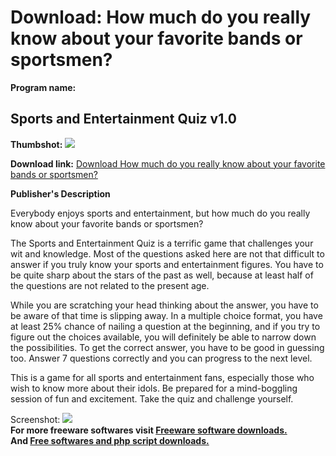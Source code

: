 # Download: How much do you really know about your favorite bands or sportsmen?

**Program name:**

## Sports and Entertainment Quiz v1.0

  
**Thumbshot:** ![](http://www.freewarefiles.com/screenshot/quiz_se_screen_md.jpg)   
  
**Download link:** [Download How much do you really know about your favorite bands or sportsmen?](http://freesoftwares.boysofts.com/Sports-And-Entertainment-Quiz-V_program_25471.html)  
  


**Publisher's Description**  
  


Everybody enjoys sports and entertainment, but how much do you really know about your favorite bands or sportsmen? 

The Sports and Entertainment Quiz is a terrific game that challenges your wit and knowledge. Most of the questions asked here are not that difficult to answer if you truly know your sports and entertainment figures. You have to be quite sharp about the stars of the past as well, because at least half of the questions are not related to the present age. 

While you are scratching your head thinking about the answer, you have to be aware of that time is slipping away. In a multiple choice format, you have at least 25% chance of nailing a question at the beginning, and if you try to figure out the choices available, you will definitely be able to narrow down the possibilities. To get the correct answer, you have to be good in guessing too. Answer 7 questions correctly and you can progress to the next level. 

This is a game for all sports and entertainment fans, especially those who wish to know more about their idols. Be prepared for a mind-boggling session of fun and excitement. Take the quiz and challenge yourself. 

  
  
Screenshot: ![](http://www.freewarefiles.com/screenshot/quiz_se_screen.jpg)   
**For more freeware softwares visit [Freeware software downloads.](http://freesoftwares.boysofts.com/)**   
**And [Free softwares and php script downloads.](http://www.boysofts.com/)**

